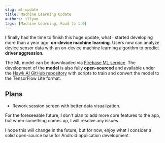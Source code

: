 ```yaml
---
slug: ml-update
title: Machine Learning Update
authors: illyan
tags: [Machine Learning, Road to 1.0]
---
```


I finally had the time to finish this huge update, what I started developing more than a year ago: **on-device machine learning**. Users now can analyze device sensor data with an on-device machine learning algorithm to predict **driver aggression**.

The ML model can be downloaded via [Firebase ML service](https://firebase.google.com/products/ml). The development of the **model** is also fully **open-sourced** and available under the [Hawk AI GitHub repository](https://github.com/HLCaptain/hawk-ai) with scripts to train and convert the model to the TensorFlow Lite format.

## Plans

- Rework session screen with better data visualization.

For the foreseeable future, I don't plan to add more core features to the app, but when something comes up, I will resolve any issues.

I hope this will change in the future, but for now, enjoy what I consider a solid open-source base for Android application development.
